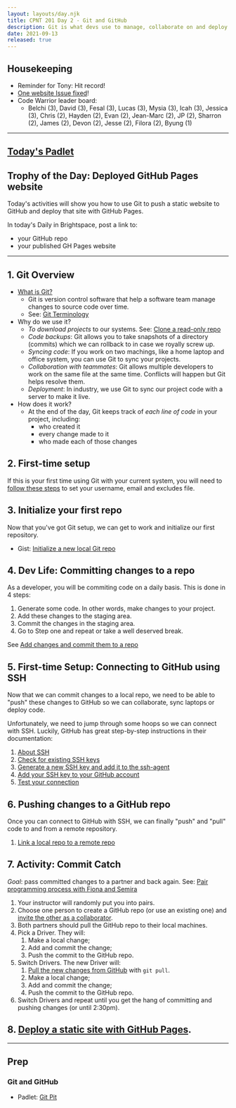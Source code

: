 ```yaml
---
layout: layouts/day.njk
title: CPNT 201 Day 2 - Git and GitHub
description: Git is what devs use to manage, collaborate on and deploy our code. It's how your instructors publish the program website and it's the first skill employers will be looking for.
date: 2021-09-13
released: true
---
```


## Housekeeping
- Reminder for Tony: Hit record!
- [One website Issue fixed](https://github.com/sait-wbdv/fall-2021/issues/3)!
- Code Warrior leader board:
    - Belchi (3), David (3), Fesal (3), Lucas (3), Mysia (3), Icah (3), Jessica (3), Chris (2), Hayden (2), Evan (2), Jean-Marc (2), JP (2), Sharron (2), James (2),  Devon (2),  Jesse (2), Filora (2), Byung (1)

---

## [Today's Padlet](https://padlet.com/acidtone/fall_2021)

## Trophy of the Day: Deployed GitHub Pages website
Today's activities will show you how to use Git to push a static website to GitHub and deploy that site with GitHub Pages. 

In today's Daily in Brightspace, post a link to:
- your GitHub repo
- your published GH Pages website

---

## 1. Git Overview
- [What is Git?](https://www.google.com/search?q=what+is+git)
    - Git is version control software that help a software team manage changes to source code over time.
    - See: [Git Terminology]({{/takeaways/git/terminology/}})
- Why do we use it?
    - *To download projects* to our systems. See: [Clone a read-only repo](https://gist.github.com/acidtone/aeea8025550587db9e557e3b9a5bd982)
    - *Code backups*: Git allows you to take snapshots of a directory (commits) which we can rollback to in case we royally screw up.
    - *Syncing code*: If you work on two machings, like a home laptop and office system, you can use Git to sync your projects.
    - *Collaboration with teammates*: Git allows multiple developers to work on the same file at the same time. Conflicts will happen but Git helps resolve them.
    - *Deployment*: In industry, we use Git to sync our project code with a server to make it live.
- How does it work?
    - At the end of the day, Git keeps track of *each line of code* in your project, including:
        - who created it
        - every change made to it
        - who made each of those changes

## 2. First-time setup
If this is your first time using Git with your current system, you will need to [follow these steps](https://gist.github.com/acidtone/6ca4c62d88570732d3760904ef965e4d) to set your username, email and excludes file.

## 3. Initialize your first repo
Now that you've got Git setup, we can get to work and initialize our first repository.

- Gist: [Initialize a new local Git repo](https://gist.github.com/acidtone/34be4eeb841087ea6cf4a29fb83aecdc)

## 4. Dev Life: Committing changes to a repo
As a developer, you will be commiting code on a daily basis. This is done in 4 steps:
1. Generate some code. In other words, make changes to your project.
2. Add these changes to the staging area.
3. Commit the changes in the staging area.
4. Go to Step one and repeat or take a well deserved break.

See [Add changes and commit them to a repo](https://developer.mozilla.org/en-US/docs/Learn/Common_questions/Using_Github_pages)


## 5. First-time Setup: Connecting to GitHub using SSH
Now that we can commit changes to a local repo, we need to be able to "push" these changes to GitHub so we can collaborate, sync laptops or deploy code. 

Unfortunately, we need to jump through some hoops so we can connect with SSH. Luckily, GitHub has great step-by-step instructions in their documentation:
1. [About SSH](https://docs.github.com/en/github/authenticating-to-github/connecting-to-github-with-ssh/about-ssh) 
2. [Check for existing SSH keys](https://docs.github.com/zn/articles/checking-for-existing-ssh-keys)
3. [Generate a new SSH key and add it to the ssh-agent](https://docs.github.com/en/articles/generating-a-new-ssh-key-and-adding-it-to-the-ssh-agent)
4. [Add your SSH key to your GitHub account](https://docs.github.com/en/github/authenticating-to-github/connecting-to-github-with-ssh/adding-a-new-ssh-key-to-your-github-account)
5. [Test your connection](https://docs.github.com/en/github/authenticating-to-github/connecting-to-github-with-ssh/testing-your-ssh-connection)

## 6. Pushing changes to a GitHub repo
Once you can connect to GitHub with SSH, we can finally "push" and "pull" code to and from a remote repository.
1. [Link a local repo to a remote repo](https://gist.github.com/acidtone/f754c4c37d1014b73d061d09eea6b13c)

## 7. Activity: Commit Catch
*Goal*: pass committed changes to a partner and back again. See: [Pair programming process with Fiona and Semira](https://gist.github.com/acidtone/caa20b2520814a94240043c40301024a)
1. Your instructor will randomly put you into pairs.
2. Choose one person to create a GitHub repo (or use an existing one) and [invite the other as a collaborator](https://docs.github.com/en/account-and-profile/setting-up-and-managing-your-github-user-account/managing-access-to-your-personal-repositories/inviting-collaborators-to-a-personal-repository).
3. Both partners should pull the GitHub repo to their local machines.
4. Pick a Driver. They will:
    1. Make a local change; 
    2. Add and commit the change;
    3. Push the commit to the GitHub repo.
4. Switch Drivers. The new Driver will:
    1. [Pull the new changes from GitHub](https://gist.github.com/acidtone/bfbf0d50baf834e7ffaf210cece78a69) with `git pull`.
    2. Make a local change; 
    3. Add and commit the change;
    4. Push the commit to the GitHub repo.
5. Switch Drivers and repeat until you get the hang of committing and pushing changes (or until 2:30pm).

## 8. [Deploy a static site with GitHub Pages](https://docs.github.com/en/pages/getting-started-with-github-pages/creating-a-github-pages-site#creating-your-site). 

---

## Prep
### Git and GitHub
- Padlet: [Git Pit](https://padlet.com/acidtone/git_github)
